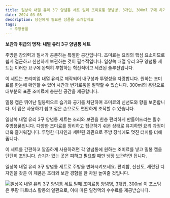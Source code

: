 ```yaml
---
title: 일상쏙 내열 유리 3구 양념통 세트 밀폐 조미료통 양념병, 3개입, 300ml 구매 하기
date: 2024-03-08
description: 당신에게 필요한 상품을 소개할게요
tags:
  - 주방용품
---
```

**보관과 취급의 명작: 내열 유리 3구 양념통 세트**

주방은 창의력과 질서가 공존하는 특별한 공간입니다. 조미료는 요리의 핵심 요소이므로 쉽게 접근하고 신선하게 보관하는 것이 필수적입니다. 일상쏙 내열 유리 3구 양념통 세트는 이러한 요구에 완벽히 부합하는 혁신적이고 세련된 솔루션입니다.

이 세트는 프리미엄 내열 유리로 제작되어 내구성과 투명성을 자랑합니다. 원하는 조미료를 한눈에 확인할 수 있어 시간과 번거로움을 절약할 수 있습니다. 300ml의 용량으로 대부분의 표준 조미료에 충분한 공간을 제공합니다.

밀봉 캡은 뛰어난 밀봉력으로 습기와 공기를 차단하여 조미료의 신선도와 향을 보존합니다. 이 캡은 사용하기 쉽고 젖은 손으로도 편안하게 조작할 수 있습니다.

일상쏙 내열 유리 3구 양념통 세트는 조리와 보관을 한층 편리하게 만들어드리는 필수 주방용품입니다. 다양한 조미료를 정리하고 접근하기 쉬운 상태로 유지하면 요리 과정이 더욱 즐거워집니다. 투명한 디자인과 세련된 외관으로 주방 장식에도 멋진 터치를 더해줍니다.

이 세트를 간편하고 깔끔하게 사용하려면 각 양념통에 원하는 조미료를 넣고 밀봉 캡을 단단히 조입니다. 습기가 있는 곳은 피하고 필요할 때만 냉장 보관하면 됩니다.

일상쏙 내열 유리 3구 양념통 세트로 주방을 변화시켜보세요. 편리함, 신선도, 세련된 디자인을 갖춘 이 제품은 조리와 보관 경험을 한 차원 높여줄 것입니다.


[![일상쏙 내열 유리 3구 양념통 세트 밀폐 조미료통 양념병, 3개입, 300ml](https://i.imgur.com/81F7uro.png#center)](https://link.coupang.com/re/AFFSDP?lptag=AF5033054&pageKey=7772090189&itemId=20998829340&vendorItemId=88118595159&traceid=V0-153-c2997bbec764489f&clickBeacon=P7nu8HUJTJHVacRbP6k0qtujLMHf9wMAwBvJGmmE2LJWAkCQZGIP-IYbYKBhWzJIOIcTnr7cI37MvhSxo0bsZwsgmY9jrmYAIrGEccZdS88vE9fYK0LozZ9soAg0Kihw2XmcuBbpKd98YFBG1VUYGWbH8eTzSYb0ZXCTeDDOCdKrwu80XgMUGN1UPbqDXC5YTIQExkIHpQya2AXqLc9J_cjDwJeqLnJEfE053R-eDJkIJL8qIGRTuUOUfWVzmxaPJCLj7JBLHu6hHbboqriW3pfUcCPBc_PGAUxmfJ_HrQnG46eVx_-k_pvIu63fr1acyRMHzSP5JECFLBCQZShP-hWuI9FKsIFwY3UU3w1jmFzq9HatQv32cTdapXdf94WTYK1FolA9HqPntpTccCul1NmFssDBIivSEHfdPRrTmFi0kZYaO9e-coo18DzzTkWJcrHMbTUHT3wOipjolao6e5HoxPUbK9zctmT1mgHQHL_sl0A7XkVqzLLAlKBG5-Qdqrnish84CZ3Rcc6kC4mNtLqnviqD4tfhv5EbVTMg9b9hz50t2atToYMDYO2L6gK3jHV4KeJNLVYaGyIhe5CrEply4Zv-yZ7pCSbdMBnbS9hatILjJy5DWIcVOLk_bDXjUxKQqtw-EYYUK80zwpcQ67DHb26MQ7KbeMWm49KOpfv5xSw60F1Q2er0Z_CM029t2wNCnWgrJ_s9RtyKC9gQeV8MgLorfD_6yRUIjjAo_FLFoLakzPKxh_P9JlNq8A3q3KOnHqChDpCXWMEKNnB7jGhj6LXLGsAR7qe7OGsvDBciG4TlqHiChgl0ElyvKOEyF62nJoUF9hXqIAlbnkj-Y_cqYEBphMmun8LWbc-F-Ew1HyDVma0dzTL_0K_0CcIuPov8zg4-52LhxMutCQM3cDoraVBsyyTJA5NA-853CKS9x1aZ5qJFFs2uWE2kUSNHYNo7etn9QGL8_-Lv5mN75Qyyvl0w0GEeVfDZC_eiS_uEjpNbmz9YKW9nf6fq4CxgoQ3ay4c%3D&requestid=20240308180125250051888724&token=31850C%7CMIXED)
이 포스팅은 쿠팡 파트너스 활동의 일환으로, 이에 따른 일정액의 수수료를 제공받습니다.


